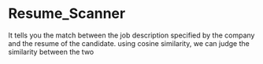 # Resume_Scanner

It tells you the match between the job description specified by the company and the resume of the candidate. using cosine similarity, we can judge the similarity between the two
